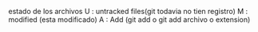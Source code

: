estado de los archivos
U : untracked files(git todavia no tien registro)
M : modified (esta modificado)
A : Add (git add o git add archivo o extension)